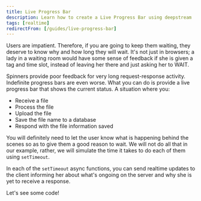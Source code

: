 ```yaml
---
title: Live Progress Bar
description: Learn how to create a Live Progress Bar using deepstream
tags: [realtime]
redirectFrom: [/guides/live-progress-bar]
---
```


Users are impatient. Therefore, if you are going to keep them waiting, they deserve to know why and how long they will wait. It's not just in browsers; a lady in a waiting room would have some sense of feedback if she is given a tag and time slot, instead of leaving her there and just asking her to WAIT.

Spinners provide poor feedback for very long request-response activity. Indefinite progress bars are even worse. What you can do is provide a live progress bar that shows the current status. A situation where you:

- Receive a file
- Process the file
- Upload the file
- Save the file name to a database
- Respond with the file information saved

You will definitely need to let the user know what is happening behind the scenes so as to give them a good reason to wait. We will not do all that in our example, rather, we will simulate the time it takes to do each of them using `setTimeout`.

In each of the `setTimeout` async functions, you can send realtime updates to the client informing her about what's ongoing on the server and why she is yet to receive a response.

Let's see some code!
